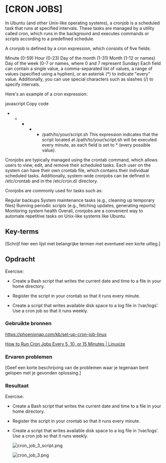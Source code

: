 # [CRON JOBS]

In Ubuntu (and other Unix-like operating systems), a cronjob is a scheduled task that runs at specified intervals. These tasks are managed by a utility called cron, which runs in the background and executes commands or scripts according to a predefined schedule.

A cronjob is defined by a cron expression, which consists of five fields:

Minute (0-59)
Hour (0-23)
Day of the month (1-31)
Month (1-12 or names)
Day of the week (0-7 or names, where 0 and 7 represent Sunday)
Each field can contain a single value, a comma-separated list of values, a range of values (specified using a hyphen), or an asterisk (*) to indicate "every" value. Additionally, you can use special characters such as slashes (/) to specify intervals.

Here's an example of a cron expression:

javascript
Copy code

* * * * * /path/to/your/script.sh
          This expression indicates that the script located at /path/to/your/script.sh will be executed every minute, as each field is set to * (every possible value).

Cronjobs are typically managed using the crontab command, which allows users to view, edit, and remove their scheduled tasks. Each user on the system can have their own crontab file, which contains their individual scheduled tasks. Additionally, system-wide cronjobs can be defined in /etc/crontab and in the /etc/cron.d/ directory.

Cronjobs are commonly used for tasks such as:

Regular backups
System maintenance tasks (e.g., cleaning up temporary files)
Running periodic scripts (e.g., fetching updates, generating reports)
Monitoring system health
Overall, cronjobs are a convenient way to automate repetitive tasks on Unix-like systems like Ubuntu.

## Key-terms

[Schrijf hier een lijst met belangrijke termen met eventueel een korte uitleg.]

## Opdracht

Exercise:

- Create a Bash script that writes the current date and time to a file in your home directory.

- Register the script in your crontab so that it runs every minute.

- Create a script that writes available disk space to a log file in ‘/var/logs’. Use a cron job so that it runs weekly.

### Gebruikte bronnen

https://phoenixnap.com/kb/set-up-cron-job-linux

[How to Run Cron Jobs Every 5, 10, or 15 Minutes | Linuxize](https://linuxize.com/post/cron-jobs-every-5-10-15-minutes/)

### Ervaren problemen

[Geef een korte beschrijving van de problemen waar je tegenaan bent gelopen met je gevonden oplossing.]

### Resultaat

Exercise:

- Create a Bash script that writes the current date and time to a file in your home directory.
  
  

- Register the script in your crontab so that it runs every minute.
  
  

- Create a script that writes available disk space to a log file in ‘/var/logs’. Use a cron job so that it runs weekly.
  
  ![cron_job_3_script.png](C:\Users\Administrator\OneDrive\Documenten\TechGrounds\Clone\cloud-assignments-JAZ4u\TECHGROUNDS%20ASSIGNMENTS\WEEK%2002\2%20Cron%20Jobs\cron_job_3_script.png)
  
  ![cron_job_3.png](C:\Users\Administrator\OneDrive\Documenten\TechGrounds\Clone\cloud-assignments-JAZ4u\TECHGROUNDS%20ASSIGNMENTS\WEEK%2002\2%20Cron%20Jobs\cron_job_3.png)
  
  
